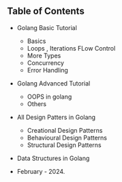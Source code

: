 
## Table of Contents
+ Golang Basic Tutorial 
    - Basics
    - Loops , Iterations FLow Control 
    - More Types 
    - Concurrency 
    - Error Handling 

+ Golang Advanced Tutorial 
    - OOPS in golang 
    - Others 

+ All Design Patters in Golang 
    - Creational Design Patterns 
    - Behavioural Design Patterns 
    - Structural Design Patterns

+ Data Structures in Golang 

+ February  - 2024. 


